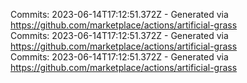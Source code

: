 Commits: 2023-06-14T17:12:51.372Z - Generated via https://github.com/marketplace/actions/artificial-grass
<br>
Commits: 2023-06-14T17:12:51.372Z - Generated via https://github.com/marketplace/actions/artificial-grass
<br>
Commits: 2023-06-14T17:12:51.372Z - Generated via https://github.com/marketplace/actions/artificial-grass
<br>

